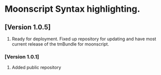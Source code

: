 # Moonscript Syntax highlighting.

## [Version 1.0.5]

1. Ready for deployment. Fixed up repository for updating and have most current release of the tmBundle for moonscript.


### [Version 1.0.1]

1. Added public repository